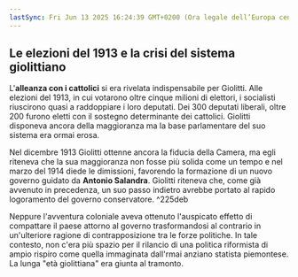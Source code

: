 ```yaml
---
lastSync: Fri Jun 13 2025 16:24:39 GMT+0200 (Ora legale dell’Europa centrale)
---
```

## Le elezioni del 1913 e la crisi del sistema giolittiano
L'**alleanza con i cattolici** si era rivelata indispensabile per Giolitti. Alle elezioni del 1913, in cui votarono oltre cinque milioni di elettori, i socialisti riuscirono quasi a raddoppiare i loro deputati. Dei 300 deputati liberali, oltre 200 furono eletti con il sostegno determinante dei cattolici. Giolitti disponeva ancora della maggioranza ma la base parlamentare del suo sistema era ormai erosa.

Nel dicembre 1913 Giolitti ottenne ancora la fiducia della Camera, ma egli riteneva che la sua maggioranza non fosse più solida come un tempo e nel marzo del 1914 diede le dimissioni, favorendo la formazione di un nuovo governo guidato da **Antonio Salandra**. Giolitti riteneva che, come già avvenuto in precedenza, un suo passo indietro avrebbe portato al rapido logoramento del governo conservatore. ^225deb

Neppure l'avventura coloniale aveva ottenuto l'auspicato effetto di compattare il paese attorno al governo trasformandosi al contrario in un'ulteriore ragione di contrapposizione tra le forze politiche. In tale contesto, non c'era più spazio per il rilancio di una politica riformista di ampio rispiro come quella immaginata dall'rmai anziano statista piemontese. La lunga "età giolittiana" era giunta al tramonto.
